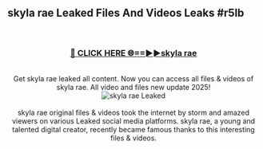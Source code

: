 ## skyla rae Leaked Files And Videos Leaks #r5lb
<br>
<div align="center">
<h3><a href="https://watchclip.my.id/skyla rae" rel="nofollow">🔴 CLICK HERE 🌐==►►skyla rae</a></h3>
<br>
Get skyla rae leaked all content. Now you can access all files & videos of skyla rae. All video and files new update 2025!
<br>
<a href="https://watchclip.my.id/skyla rae" rel="nofollow" data-target="animated-image.originalLink"><img src="https://i.ibb.co.com/WyWwxjT/player-gif2.gif" alt="skyla rae Leaked" style="max-width: 100%; display: inline-block;" data-target="animated-image.originalImage"></a>
<br><br>
skyla rae original files & videos took the internet by storm and amazed viewers on various Leaked social media platforms. skyla rae, a young and talented digital creator, recently became famous thanks to this interesting files & videos.
</div>
<br>